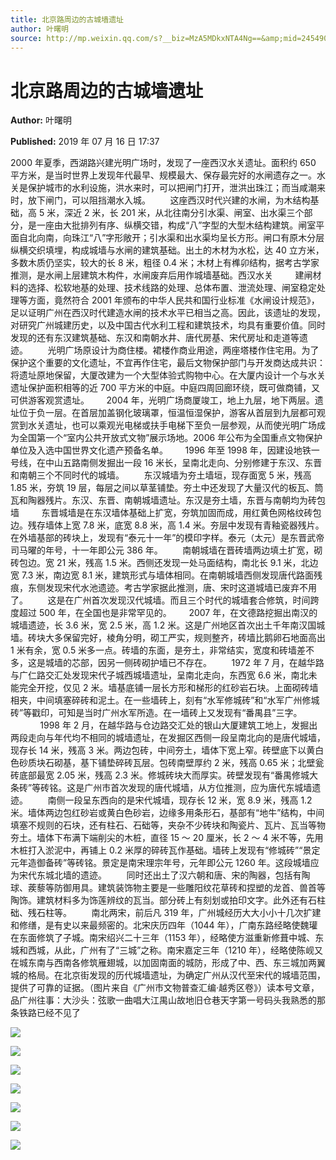 ```yaml
---
title: 北京路周边的古城墙遗址
author: 叶曙明
source: http://mp.weixin.qq.com/s?__biz=MzA5MDkxNTA4Ng==&amp;mid=2454908234&amp;idx=1&amp;sn=8088fabf055f7a73490ce51d7bd85f4f&amp;chksm=87a2252bb0d5ac3d541719a2762d0278fcddfc108ad017bccb9b2028573a52632fe92af6e6c3#rd
---
```


# 北京路周边的古城墙遗址

**Author:** 叶曙明

**Published:** 2019 年 07 月 16 日 17:37

2000 年夏季，西湖路兴建光明广场时，发现了一座西汉水关遗址。面积约 650 平方米，是当时世界上发现年代最早、规模最大、保存最完好的水闸遗存之一。水关是保护城市的水利设施，洪水来时，可以把闸门打开，泄洪出珠江；而当咸潮来时，放下闸门，可以阻挡潮水入城。        这座西汉时代兴建的水闸，为木结构基础，高 5 米，深近 2 米，长 201 米，从北往南分引水渠、闸室、出水渠三个部分，是一座由大批排列有序、纵横交错，构成“八”字型的大型木结构建筑。闸室平面自北向南，向珠江“八”字形敞开；引水渠和出水渠均呈长方形。闸口有原木分层纵横交织填埋，构成城墙与水闸的建筑基础。出土的木材为水松，达 40 立方米，多数木质仍坚实，较大的长 8 米，粗径 0.4 米；木材上有榫卯结构，据考古学家推测，是水闸上层建筑木构件，水闸废弃后用作城墙基础。西汉水关         建闸材料的选择、松软地基的处理、技术线路的处理、总体布置、泄流处理、闸室稳定处理等方面，竟然符合 2001 年颁布的中华人民共和国行业标准《水闸设计规范》，足以证明广州在西汉时代建造水闸的技术水平已相当之高。因此，该遗址的发现，对研究广州城建历史，以及中国古代水利工程和建筑技术，均具有重要价值。同时发现的还有东汉建筑基础、东汉和南朝水井、唐代房基、宋代房址和走道等遗迹。        光明广场原设计为商住楼。裙楼作商业用途，两座塔楼作住宅用。为了保护这个重要的文化遗址，不宜再作住宅，最后文物保护部门与开发商达成共识：将遗址原地保留，大厦改建为一个大型体验式购物中心。在大厦内设计一个与水关遗址保护面积相等的近 700 平方米的中庭。中庭四周回廊环绕，既可做商铺，又可供游客观赏遗址。       2004 年，光明广场商厦竣工，地上九层，地下两层。遗址位于负一层。在首层加盖钢化玻璃罩，恒温恒湿保护，游客从首层到九层都可观赏到水关遗址，也可以乘观光电梯或扶手电梯下至负一层参观，从而使光明广场成为全国第一个“室内公共开放式文物”展示场地。2006 年公布为全国重点文物保护单位及入选中国世界文化遗产预备名单。       1996 年至 1998 年，因建设地铁一号线，在中山五路南侧发掘出一段 16 米长，呈南北走向、分别修建于东汉、东晋和南朝三个不同时代的城墙。        东汉城墙为夯土墙垣，现存面宽 5 米，残高 1.85 米，夯筑 19 层，每层之间以草茎铺垫。夯土中还发现了大量汉代的板瓦、筒瓦和陶器残片。东汉、东晋、南朝城墙遗址。东汉是夯土墙，东晋与南朝均为砖包墙         东晋城墙是在东汉墙体基础上扩宽，夯筑加固而成，用红黄色网格纹砖包边。残存墙体上宽 7.8 米，底宽 8.8 米，高 1.4 米。夯层中发现有青釉瓷器残片。在外墙基部的砖块上，发现有“泰元十一年”的模印字样。泰元（太元）是东晋武帝司马曜的年号，十一年即公元 386 年。        南朝城墙在晋砖墙两边填土扩宽，砌砖包边。宽 21 米，残高 1.5 米。西侧还发现一处马面结构，南北长 9.1 米，北边宽 7.3 米，南边宽 8.1 米，建筑形式与墙体相同。在南朝城墙西侧发现唐代路面残痕，东侧发现宋代水池遗迹。考古学家据此推测，唐、宋时这道城墙已废弃不用了。        这是在广州首次发现汉代城墙。而且三个时代的城墙套合修筑，时间跨度超过 500 年，在全国也是非常罕见的。       2007 年，在文德路挖掘出南汉的城墙遗迹，长 3.6 米，宽 2.5 米，高 1.2 米。这是广州地区首次出土千年南汉国城墙。砖块大多保留完好，棱角分明，砌工严实，规则整齐，砖墙比鹅卵石地面高出 1 米有余，宽 0.5 米多一点。砖墙的东面，是夯土，非常结实，宽度和砖墙差不多，这是城墙的芯部，因另一侧砖砌护墙已不存在。        1972 年 7 月，在越华路与广仁路交汇处发现宋代子城西城墙遗址，呈南北走向，东西宽 6.6 米，南北未能完全开挖，仅见 2 米。墙基底铺一层长方形和梯形的红砂岩石块。上面砌砖墙相夹，中间填塞碎砖和泥土。在一些墙砖上，刻有“水军修城砖”和“水军广州修城砖”等戳印，可知是当时广州水军所造。在一墙砖上又发现有“番禺县”三字。                     1998 年 2 月，在越华路与仓边路交汇处的银山大厦建筑工地上，发掘出两段走向与年代均不相同的城墙遗址，在发掘区西侧一段呈南北向的是唐代城墙，现存长 14 米，残高 3 米。两边包砖，中间夯土，墙体下宽上窄。砖壁底下以黄白色砂质块石砌基，基下铺垫碎砖瓦层。包砖南壁厚约 2 米，残高 0.65 米；北壁瓮砖底部最宽 2.05 米，残高 2.3 米。修城砖块大而厚实。砖壁发现有“番禺修城大条砖”等砖铭。这是广州市首次发现的唐代城墙，从方位推测，应为唐代东城墙遗迹。        南侧一段呈东西向的是宋代城墙，现存长 12 米，宽 8.9 米，残高 1.2 米。墙体两边包红砂岩或黄白色砂岩，边缘多用条形石，基部有“地牛”结构，中间填塞不规则的石块，还有柱石、石础等，夹杂不少砖块和陶瓷片、瓦片、瓦当等物夯土。墙体下布满下端削尖的木桩，直径 15 ～ 20 厘米，长 2 ～ 4 米不等，先用木桩打入淤泥中，再铺上 0.2 米厚的碎砖瓦作基础。墙砖上发现有“修城砖”“景定元年造御备砖”等砖铭。景定是南宋理宗年号，元年即公元 1260 年。这段城墙应为宋代东城北墙的遗迹。        同时还出土了汉六朝和唐、宋的陶器，包括有陶球、蒺藜等防御用具。建筑装饰物主要是一些雕阳纹花草砖和捏塑的龙首、兽首等陶饰。建筑材料多为饰莲辨纹的瓦当。部分砖上有刻划或拍印文字。此外还有石柱础、残石柱等。        南北两宋，前后凡 319 年，广州城经历大大小小十几次扩建和修缮，是有史以来最频密的。北宋庆历四年（1044 年），广南东路经略使魏瓘在东面修筑了子城。南宋绍兴二十三年（1153 年），经略使方滋重新修葺中城、东城和西城，从此，广州有了“三城”之称。南宋嘉定三年（1210 年），经略使陈岘又在城东南与西南各修筑雁翅城，以加固南面的城防，形成了中、西、东三城加两翼城的格局。在北京街发现的历代城墙遗址，为确定广州从汉代至宋代的城墙范围，提供了可靠的证据。（图片来自《广州市文物普查汇编·越秀区卷》）读本号文章，品广州往事：大沙头：弦歌一曲唱大江禺山故地旧仓巷天字第一号码头我熟悉的那条铁路已经不见了

![](https://mmbiz.qpic.cn/mmbiz_png/Ljib4So7yuWhcaQfvLv5qKeCrVRib9jXvhfL9tWM0y6wOrcM4q8p9U6TgsjvW5mTC6b06C3LubPYSzXbKnpPH4icg/640?wx_fmt=png)

![](https://mmbiz.qpic.cn/mmbiz_jpg/PJWG74pLsMYjLq2ibXJSlBrbic1va0Micic0MtPPa35eajGthzb9e2kRicMErHJtSTkQlOsxWdyxEricKu39dpKNBaAw/640)

![](https://mmbiz.qpic.cn/mmbiz_jpg/PJWG74pLsMYjLq2ibXJSlBrbic1va0Micic0N4DuPBkojkh2xt6115ezHibWPGjej4vS8sPictgj0flSIrmUu3hvbYcw/640)

![](https://mmbiz.qpic.cn/mmbiz_jpg/PJWG74pLsMYjLq2ibXJSlBrbic1va0Micic0WQicjy8ghI4m2Fg5MJd2UfIE6BhPnNRoaf4W4OQ5zuuFxqCP65ZNw3g/640)

![](https://mmbiz.qpic.cn/mmbiz_jpg/PJWG74pLsMYjLq2ibXJSlBrbic1va0Micic0w2sOoCz80OnsvzdvOwZ9BCKEW02LtbJ4IeQCmMAUmjVzQibhbCFgtbA/640)

![](https://mmbiz.qpic.cn/mmbiz_jpg/PJWG74pLsMYjLq2ibXJSlBrbic1va0Micic0U7yoe1w1CwGat6ibXICndibCZiacP5lJKYxTh7XMvN42Hj2RvhwPfooKw/640)

![](https://mmbiz.qpic.cn/mmbiz_gif/Ljib4So7yuWjVibianAXToA8NEToRF0NRR234MW3XZBj6ibsFsicLKu2PzaP0bdSDOUAN7L6ibViczYOghRRlDybn9V6g/640?wx_fmt=gif)
